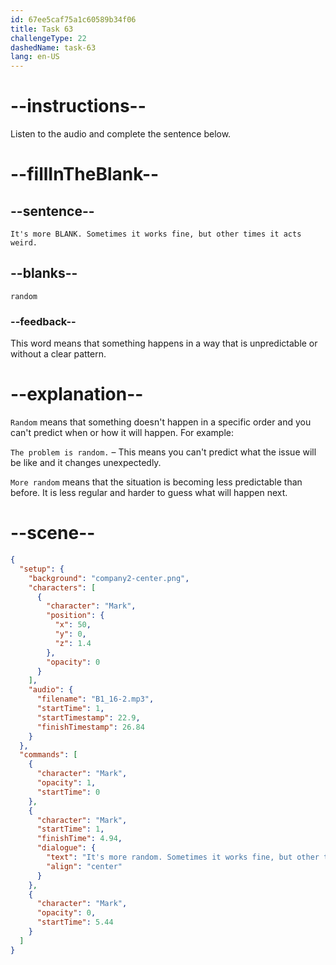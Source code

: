 ```yaml
---
id: 67ee5caf75a1c60589b34f06
title: Task 63
challengeType: 22
dashedName: task-63
lang: en-US
---
```


<!-- (Audio) Mark: It's more random. Sometimes it works fine, but other times it acts weird. -->

# --instructions--

Listen to the audio and complete the sentence below.

# --fillInTheBlank--

## --sentence--

`It's more BLANK. Sometimes it works fine, but other times it acts weird.`

## --blanks--

`random`

### --feedback--

This word means that something happens in a way that is unpredictable or without a clear pattern.

# --explanation--

`Random` means that something doesn't happen in a specific order and you can't predict when or how it will happen. For example:

`The problem is random.` – This means you can't predict what the issue will be like and it changes unexpectedly.

`More random` means that the situation is becoming less predictable than before. It is less regular and harder to guess what will happen next.

# --scene--

```json
{
  "setup": {
    "background": "company2-center.png",
    "characters": [
      {
        "character": "Mark",
        "position": {
          "x": 50,
          "y": 0,
          "z": 1.4
        },
        "opacity": 0
      }
    ],
    "audio": {
      "filename": "B1_16-2.mp3",
      "startTime": 1,
      "startTimestamp": 22.9,
      "finishTimestamp": 26.84
    }
  },
  "commands": [
    {
      "character": "Mark",
      "opacity": 1,
      "startTime": 0
    },
    {
      "character": "Mark",
      "startTime": 1,
      "finishTime": 4.94,
      "dialogue": {
        "text": "It's more random. Sometimes it works fine, but other times it acts weird.",
        "align": "center"
      }
    },
    {
      "character": "Mark",
      "opacity": 0,
      "startTime": 5.44
    }
  ]
}
```
